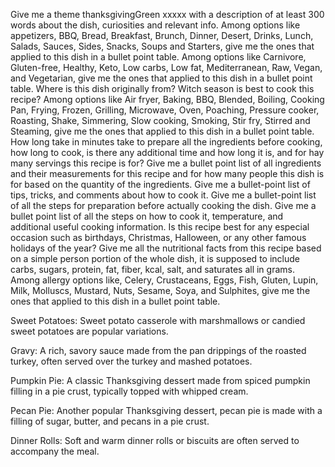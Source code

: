 Give me a theme thanksgivingGreen xxxxx with a description of at least 300 words about the dish, curiosities and relevant info.
Among options like appetizers, BBQ, Bread, Breakfast, Brunch, Dinner, Desert, Drinks, Lunch, Salads, Sauces, Sides, Snacks, Soups and Starters, give me the ones that applied to this dish in a bullet point table.
Among options like Carnivore, Gluten-free, Healthy, Keto, Low carbs, Low fat, Mediterranean, Raw, Vegan, and Vegetarian, give me the ones that applied to this dish in a bullet point table.
Where is this dish originally from?
Witch season is best to cook this recipe?
Among options like Air fryer, Baking, BBQ, Blended, Boiling, Cooking Pan, Frying, Frozen, Grilling, Microwave, Oven, Poaching, Pressure cooker, Roasting, Shake, Simmering, Slow cooking, Smoking, Stir fry, Stirred and Steaming, give me the ones that applied to this dish in a bullet point table.
How long take in minutes take to prepare all the ingredients before cooking, how long to cook, is there any additional time and how long it is, and for hay many servings this recipe is for?
Give me a bullet point list of all ingredients and their measurements for this recipe and for how many people this dish is for based on the quantity of the ingredients.
Give me a bullet-point list of tips, tricks, and comments about how to cook it.
Give me a bullet-point list of all the steps for preparation before actually cooking the dish.
Give me a bullet point list of all the steps on how to cook it, temperature, and additional useful cooking information.
Is this recipe best for any especial occasion such as birthdays, Christmas, Halloween, or any other famous holidays of the year?
Give me all the nutritional facts from this recipe based on a simple person portion of the whole dish, it is supposed to include carbs, sugars, protein, fat, fiber, kcal, salt, and saturates all in grams.
Among allergy options like, Celery, Crustaceans, Eggs, Fish, Gluten, Lupin, Milk, Molluscs, Mustard, Nuts, Sesame, Soya, and Sulphites, give me the ones that applied to this dish in a bullet point table.





Sweet Potatoes: Sweet potato casserole with marshmallows or candied sweet potatoes are popular variations.

Gravy: A rich, savory sauce made from the pan drippings of the roasted turkey, often served over the turkey and mashed potatoes.

Pumpkin Pie: A classic Thanksgiving dessert made from spiced pumpkin filling in a pie crust, typically topped with whipped cream.

Pecan Pie: Another popular Thanksgiving dessert, pecan pie is made with a filling of sugar, butter, and pecans in a pie crust.

Dinner Rolls: Soft and warm dinner rolls or biscuits are often served to accompany the meal.